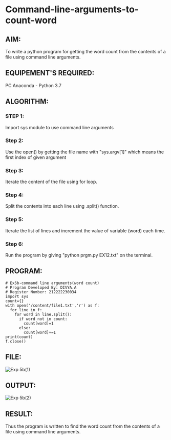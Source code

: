 # Command-line-arguments-to-count-word
## AIM:
To write a python program for getting the word count from the contents of a file using command line arguments.
## EQUIPEMENT'S REQUIRED: 
PC
Anaconda - Python 3.7
## ALGORITHM: 
### STEP 1:
Import sys module to use command line arguments

### Step 2:
Use the open() by getting the file name with "sys.argv[1]" which means the first index of given argument

### Step 3:
Iterate the content of the file using for loop.

### Step 4:
Split the contents into each line using .split() function.

### Step 5:
Iterate the list of lines and increment the value of variable (word) each time.

### Step 6:
Run the program by giving "python prgm.py EX12.txt" on the terminal.
## PROGRAM:
```
# Ex5b-command line arguments(word count)
# Program Developed By: DIVYA.A
# Register Number: 212222230034
import sys
count={}
with open('/content/file1.txt','r') as f:
  for line in f:
    for word in line.split():
      if word not in count:
        count[word]=1
      else:
        count[word]+=1
print(count)
f.close()
```
## FILE:
![Exp 5b(1)](https://github.com/Divya110205/command-line-arguments-to-count-word/assets/119404855/78906e8d-578c-4d2c-89c1-8c7d965f741a)

## OUTPUT:
![Exp 5b(2)](https://github.com/Divya110205/command-line-arguments-to-count-word/assets/119404855/be3995f5-41a5-4b9a-9d68-f280c8a5d421)

## RESULT:
Thus the program is written to find the word count from the contents of a file using command line arguments.
